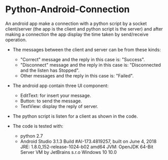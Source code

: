 # Python-Android-Connection
An android app make a connection with a python script by a socket client/server (the app is the 
client and python script is the server) and after making a connection the app display the time taken by send/receive operation.

- The messages between the client and server can be from these kinds:
   - "Correct" message and the reply in this case is: "Success".
   - "Disconnect" message and the reply in this case is: "Disconnected and the listen has Stopped".
   - Other messages and the reply in this case is: "Failed".

- The android app contain three UI component:
    - EditText: for insert your message.
    - Button: to send the message.
    - TextView: display the reply of server.

- The python script is listen for a client as shown in the code.

- The code is tested with:
    - python 2.7
    - Android Studio 3.1.3
      Build #AI-173.4819257, built on June 4, 2018
      JRE: 1.8.0_152-release-1024-b02 amd64
      JVM: OpenJDK 64-Bit Server VM by JetBrains s.r.o
      Windows 10 10.0
